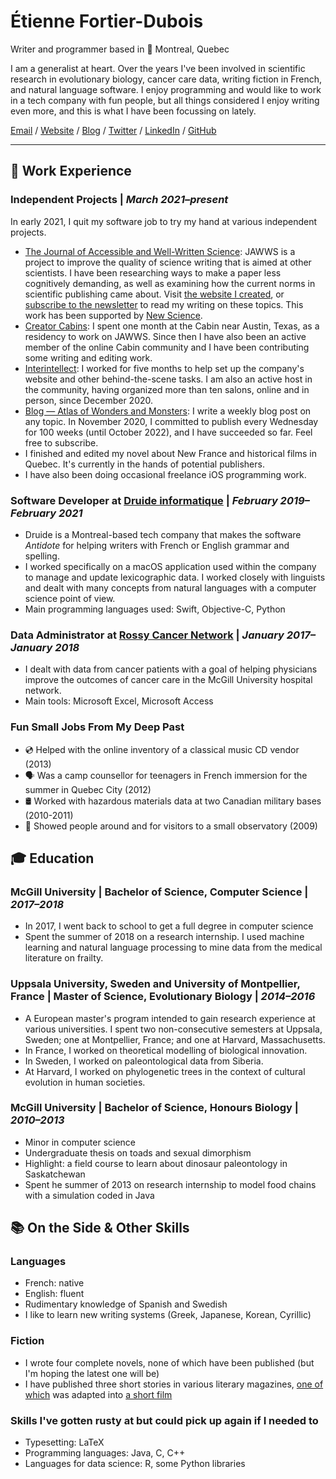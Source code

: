 # Étienne Fortier-Dubois

Writer and programmer based in 📍 Montreal, Quebec

I am a generalist at heart. Over the years I've been involved in scientific research in evolutionary biology, cancer care data, writing fiction in French, and natural language software. I enjoy programming and would like to work in a tech company with fun people, but all things considered I enjoy writing even more, and this is what I have been focussing on lately.

[Email](mailto:etiennefd@gmail.com) / [Website](https://www.etiennefd.com) / [Blog](https://etiennefd.substack.com) / [Twitter](https://twitter.com/etiennefd) / [LinkedIn](https://www.linkedin.com/in/%C3%A9tienne-fortier-dubois-93251111b/)	/ [GitHub](https://github.com/etiennefd/)

---

## 💼 Work Experience

### **Independent Projects** | _March 2021–present_

In early 2021, I quit my software job to try my hand at various independent projects.

* [The Journal of Accessible and Well-Written Science](https://jawws.com): JAWWS is a project to improve the quality of science writing that is aimed at other scientists. I have been researching ways to make a paper less cognitively demanding, as well as examining how the current norms in scientific publishing came about. Visit [the website I created](https://jawws.com), or [subscribe to the newsletter](https://jawws.substack.com/) to read my writing on these topics. This work has been supported by [New Science](https://newscience.org).
* [Creator Cabins](https://www.creatorcabins.com/): I spent one month at the Cabin near Austin, Texas, as a residency to work on JAWWS. Since then I have also been an active member of the online Cabin community and I have been contributing some writing and editing work.
* [Interintellect](https://interintellect.com/): I worked for five months to help set up the company's website and other behind-the-scene tasks. I am also an active host in the community, having organized more than ten salons, online and in person, since December 2020.
* [Blog — Atlas of Wonders and Monsters](https://etiennefd.substack.com/): I write a weekly blog post on any topic. In November 2020, I committed to publish every Wednesday for 100 weeks (until October 2022), and I have succeeded so far. Feel free to subscribe.
* I finished and edited my novel about New France and historical films in Quebec. It's currently in the hands of potential publishers.
* I have also been doing occasional freelance iOS programming work. 

### **Software Developer** at [Druide informatique](https://druide.com) | _February 2019–February 2021_

* Druide is a Montreal-based tech company that makes the software *Antidote* for helping writers with French or English grammar and spelling. 
* I worked specifically on a macOS application used within the company to manage and update lexicographic data. I worked closely with linguists and dealt with many concepts from natural languages with a computer science point of view.
* Main programming languages used: Swift, Objective-C, Python

###  **Data Administrator** at [Rossy Cancer Network](https://www.linkedin.com/company/rossycancer/?originalSubdomain=ca) | _January 2017–January 2018_

* I dealt with data from cancer patients with a goal of helping physicians improve the outcomes of cancer care in the McGill University hospital network. 
* Main tools: Microsoft Excel, Microsoft Access

### **Fun Small Jobs From My Deep Past**

* 💿 Helped with the online inventory of a classical music CD vendor (2013)
* 🗣 Was a camp counsellor for teenagers in French immersion for the summer in Quebec City (2012)
* 🛢 Worked with hazardous materials data at two Canadian military bases (2010-2011)
* 🔭 Showed people around and for visitors to a small observatory (2009)

## 🎓 Education

### **McGill University** | Bachelor of Science, Computer Science | *2017–2018*
* In 2017, I went back to school to get a full degree in computer science
* Spent the summer of 2018 on a research internship. I used machine learning and natural language processing to mine data from the medical literature on frailty.

### **Uppsala University, Sweden and University of Montpellier, France** | Master of Science, Evolutionary Biology | *2014–2016*
* A European master's program intended to gain research experience at various universities. I spent two non-consecutive semesters at Uppsala, Sweden; one at Montpellier, France; and one at Harvard, Massachusetts. 
* In France, I worked on theoretical modelling of biological innovation.
* In Sweden, I worked on paleontological data from Siberia.
* At Harvard, I worked on phylogenetic trees in the context of cultural evolution in human societies. 

### **McGill University** | Bachelor of Science, Honours Biology | _2010–2013_
* Minor in computer science
* Undergraduate thesis on toads and sexual dimorphism
* Highlight: a field course to learn about dinosaur paleontology in Saskatchewan
* Spent he summer of 2013 on research internship to model food chains with a simulation coded in Java

## 📚 On the Side & Other Skills

### Languages 
* French: native
* English: fluent
* Rudimentary knowledge of Spanish and Swedish
* I like to learn new writing systems (Greek, Japanese, Korean, Cyrillic)

### Fiction
* I wrote four complete novels, none of which have been published (but I'm hoping the latest one will be)
* I have published three short stories in various literary magazines, [one of which](https://www.erudit.org/fr/revues/moebius/2016-n151-moebius03037/85430ac/) was adapted into [a short film](https://www.kinomontreal.com/films/everything-must-go-mon-amour/)

### Skills I've gotten rusty at but could pick up again if I needed to
* Typesetting: LaTeX
* Programming languages: Java, C, C++
* Languages for data science: R, some Python libraries

